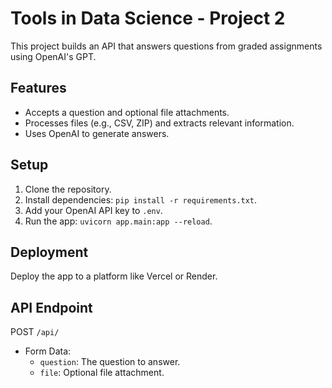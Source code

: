 # Tools in Data Science - Project 2

This project builds an API that answers questions from graded assignments using OpenAI's GPT.

## Features
- Accepts a question and optional file attachments.
- Processes files (e.g., CSV, ZIP) and extracts relevant information.
- Uses OpenAI to generate answers.

## Setup
1. Clone the repository.
2. Install dependencies: `pip install -r requirements.txt`.
3. Add your OpenAI API key to `.env`.
4. Run the app: `uvicorn app.main:app --reload`.

## Deployment
Deploy the app to a platform like Vercel or Render.

## API Endpoint
POST `/api/`
- Form Data:
  - `question`: The question to answer.
  - `file`: Optional file attachment.